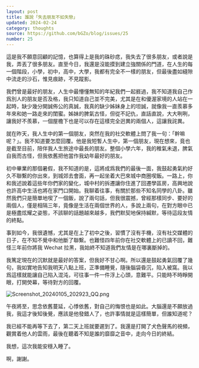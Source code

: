 ```yaml
---
layout: post
title: 誰說「失去朋友不如失戀」
updated: 2024-02-24
category: thoughts
source: https://github.com/bGZo/blog/issues/25
number: 25
---
```




這是我不願意回顧的記憶，也算得上是我的硃砂痣，我失去了很多朋友，或者說是我，弄丟了很多朋友。直至今日，我還是沒能摸到建立強關係的門道，在人生的每一個階段，小學，初中，高中，大學，我都有完全不一樣的朋友，但最後盡如縫隙中流走的沙石，惟見痕跡，不見蹤影。

我們曾是最好的朋友，人生中最懵懂無知的年紀我們一起捱過，我不知道我自己作爲別人的朋友是否及格，我只知道自己並不完美，尤其是在和優渥家境的人站在一起時，缺少幾分開誠佈公的真誠，我真的缺少姊妹身上的坦誠，就像我一直羨慕多年來和她一路走來的閨蜜。姊妹的脾氣古怪，但從不記仇，直話直說，大大咧咧，讓我好不羨慕，一個屋檐下也是可以存在這樣完全迥異的兩個人，這讓我詫異。

就在昨天，我人生中的第一個朋友，突然在我的社交軟體上問了我一句：「幹嘛呢？」。我不知道要怎麼回覆。他是我短暫人生中，第一個朋友，現在想來，竟也是截至目前，陪伴我人生旅途中最長的朋友。整個小學六年，我的稚氣未退，脾氣自我而古怪，但我依舊把他當作我幼年最好的朋友。

初中畢業的那個暑假，我不知道的是，這將成爲我們的最後一面，我鼓起勇氣約好久不聯繫的你出來，到城郊去會面，再一起坐着大巴來城中商圈喫飯。一路上，你和我述說着這些年你們家的變化，城中村的拆遷讓你住進了回遷學區房，高興地說也許高中生活也將在家門口開始。我聊着往事，有關於那些不知名同學的八卦。雖然我們只是簡單地喫了一個飯，說了兩句話，但我很震撼，曾經那樣同步、要好的兩個人，僅是相隔三年，竟像是生活在兩個世界的人，多說上兩句，在對方眼中已是極盡炫耀之姿態，不該聊的話題越來越多，我們默契地保持緘默，等待這段友情的終點。

事到如今，我很遺憾，尤其是在上了初中之後，習慣了沒有手機，沒有社交媒體的日子，在不知不覺中和他斷了聯繫。也難怪四年前你在社交軟體上的已讀不回，難怪三年前你將我 Wechat 拉黑，我始終不知道我們友情是在哪裏斷掉的。

我篤定現在的沉默就是最好的答案，但我好不甘心啊。所以還是鼓起勇氣回覆了幾句，我如實地告知我明天八點上班，正準備睡覺，隨後腦袋昏沉，陷入被窩。我以爲這樣就能讓自己陷入混沌，可往事一件一件浮上心頭，意難平。只能時不時睜開眼，打開熒幕，等待對方的回覆。

![Screenshot_20240105_202923_QQ.png](https://github.com/bGZo/blog/assets/57313137/edbdced1-d701-45be-9215-16200541cd40)

午夜將至，思念依舊蔓延，心悸依舊，對自己的悔恨也是如此。大腦還是不願放過我，我這才後知後覺，應該是他發錯人了，也許事情就是這樣簡單，但誰知道呢？

我已經不能再等下去了，第二天上班就要遲到了。我還是打開了犬色聲馬的視頻，觀賞着他人的雲雨，最後在聽着不知是誰的靡靡之音中，走向今日的終結。

我想，這次我能安穩入睡了。

啊，謝謝。